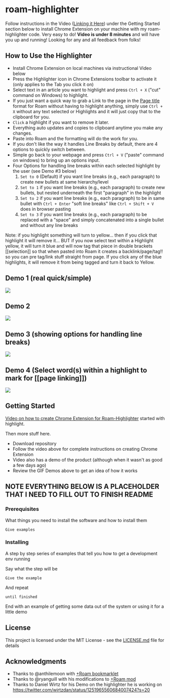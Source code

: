 # roam-highlighter

Follow instructions in the Video ([Linking it Here](https://www.screencast.com/t/7vYK9qMGqIyY)) under the Getting Started section below to install Chrome Extension on your machine with my roam-highlighter code. Very easy to do! **Video is under 8 minutes** and will have you up and running! Looking for any and all feedback from folks!

## How to Use the Highlighter

- Install Chrome Extension on local machines via instructional Video below
- Press the Highlighter icon in Chrome Extensions toolbar to activate it (only applies to the Tab you click it on)
- Select text in an article you want to highlight and press `Ctrl + X` ("cut" command on Windows) to highlight.
- If you just want a quick way to grab a Link to the page in the [Page title](URL) format for Roam without having to highlight anything, simply use `Ctrl + X` without any text selected or Highlights and it will just copy that to the clipboard for you.
- `Click` a highlight if you want to remove it later.
- Everything auto updates and copies to clipboard anytime you make any changes.
- Paste into Roam and the formatting will do the work for you.
- If you don't like the way it handles Line Breaks by default, there are 4 options to quickly switch between.
- Simple go back to your webpage and press `Ctrl + V` ("paste" command on windows) to bring up an options input.
- Four Options for handling line breaks within each selected highlight by the user (see Demo #3 below)
  1. `Set to 0` (Default) if you want line breaks (e.g., each paragraph) to create new bullets at same hierarchy/level
  2. `Set to 1` if you want line breaks (e.g., each paragraph) to create new bullets, but nested underneath the first "paragraph" in the highlight
  3. `Set to 2` if you want line breaks (e.g., each paragraph) to be in same bullet with `Ctrl + Enter` "soft line breaks" like `Ctrl + Shift + V` does in browser pasting
  4. `Set to 3` if you want line breaks (e.g., each paragraph) to be replaced with a "space" and simply concatenated into a single bullet and without any line breaks

Note: if you highlight something will turn to yellow... then if you click that highlight it will remove it... BUT if you now select text within a Highlight yellow, it will turn it blue and will now tag that piece in double brackets [[selection]] so that when pasted into Roam it creates a backlink/page/tag!! so  you can pre tag/link stuff straight from page. If you click any of the blue highlights, it will remove it from being tagged and turn it back to Yellow.

## Demo 1 (real quick/simple)

![](https://user-images.githubusercontent.com/64155612/81344586-e2408100-906b-11ea-9601-5b6082c6de5f.gif)

## Demo 2

![](https://user-images.githubusercontent.com/64155612/81142339-4b1ce180-8f24-11ea-908b-add409f0c7d4.gif)

## Demo 3 (showing options for handling line breaks)

![](https://user-images.githubusercontent.com/64155612/81344530-c3da8580-906b-11ea-9696-3abce1d0a912.gif)

## Demo 4 (Select word(s) within a highlight to mark for [[page linking]])

![](https://user-images.githubusercontent.com/64155612/81480345-0a4ff180-91de-11ea-8a10-6e4b5527c5e7.gif)

## Getting Started

[Video on how to create Chrome Extension for Roam-Highlighter](https://www.screencast.com/t/7vYK9qMGqIyY) started with highlight.

Then more stuff here.

- Download repository
- Follow the video above for complete instructions on creating Chrome Extension
- Video also has a demo of the product (although when it wasn't as good a few days ago)
- Review the GIF Demos above to get an idea of how it works

## NOTE EVERYTHING BELOW IS A PLACEHOLDER THAT I NEED TO FILL OUT TO FINISH README

### Prerequisites

What things you need to install the software and how to install them

```
Give examples
```

### Installing

A step by step series of examples that tell you how to get a development env running

Say what the step will be

```
Give the example
```

And repeat

```
until finished
```

End with an example of getting some data out of the system or using it for a little demo

## License

This project is licensed under the MIT License - see the [LICENSE.md](LICENSE.md) file for details

## Acknowledgments

* Thanks to @anthilemoon with [+Roam bookmarklet](https://github.com/anthilemoon/plus-roam)
* Thanks to @ryanguill with his modifications to [+Roam mod](https://github.com/ryanguill/plus-roam/tree/development)
* Thanks to Daniel Wirtz for his Demo on the highlighter he is working on https://twitter.com/wirtzdan/status/1251965560684007424?s=20
